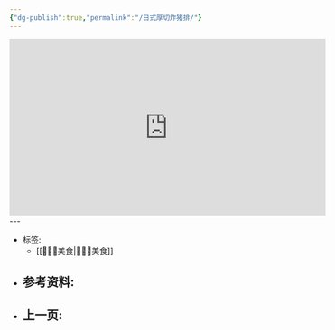 ```yaml
---
{"dg-publish":true,"permalink":"/日式厚切炸猪排/"}
---
```





<iframe width="560" height="315" src="https://www.youtube.com/embed/a8Uw1VvzaUo" title="YouTube video player" frameborder="0" allow="accelerometer; autoplay; clipboard-write; encrypted-media; gyroscope; picture-in-picture; web-share" allowfullscreen></iframe>
---

- 标签: 
	- [[👩🏻‍🍳美食\|👩🏻‍🍳美食]]
- 参考资料:
	-  
- 上一页:
	-    
